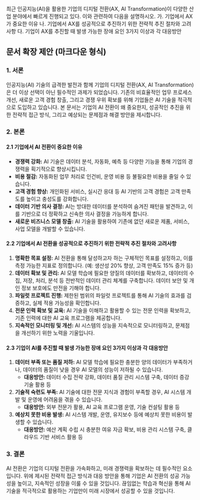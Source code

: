 최근 인공지능(AI)을 활용한 기업의 디지털 전환(AX, AI Transformation)이 다양한 산업 분야에서 빠르게 진행되고 있다. 이와 관련하여 다음을 설명하시오. 
가. 기업에서 AX가 중요한 이유 
나. 기업에서 AX를 성공적으로 추진하기 위한 전략적 추진 절차와 고려사항 
다. 기업이 AX를 추진할 때 발생 가능한 장애 요인 3가지 이상과 각 대응방안

## 문서 확장 제안 (마크다운 형식)

### 1. 서론

인공지능(AI) 기술의 급격한 발전과 함께 기업의 디지털 전환(AX, AI Transformation)은 더 이상 선택이 아닌 필수적인 과제가 되었습니다. 기존의 비효율적인 업무 프로세스 개선, 새로운 고객 경험 창출, 그리고 경쟁 우위 확보를 위해 기업들은 AI 기술을 적극적으로 도입하고 있습니다. 본 문서는 기업의 AI 전환이 왜 중요한지, 성공적인 추진을 위한 전략적 접근 방식, 그리고 예상되는 문제점과 해결 방안을 제시합니다.

### 2. 본론

#### 2.1 기업에서 AI 전환이 중요한 이유

*   **경쟁력 강화:** AI 기술은 데이터 분석, 자동화, 예측 등 다양한 기능을 통해 기업의 경쟁력을 획기적으로 향상시킵니다.
*   **비용 절감:** 자동화된 업무 처리로 인건비, 운영 비용 등 불필요한 비용을 줄일 수 있습니다.
*   **고객 경험 향상:** 개인화된 서비스, 실시간 응대 등 AI 기반의 고객 경험은 고객 만족도를 높이고 충성도를 강화합니다.
*   **데이터 기반 의사 결정:** AI는 방대한 데이터를 분석하여 숨겨진 패턴을 발견하고, 이를 기반으로 더 정확하고 신속한 의사 결정을 가능하게 합니다.
*   **새로운 비즈니스 모델 창출:** AI 기술을 활용하여 기존에 없던 새로운 제품, 서비스, 사업 모델을 개발할 수 있습니다.

#### 2.2 기업에서 AI 전환을 성공적으로 추진하기 위한 전략적 추진 절차와 고려사항

1.  **명확한 목표 설정:** AI 전환을 통해 달성하고자 하는 구체적인 목표를 설정하고, 이를 측정 가능한 지표로 정의합니다. (예: 생산성 20% 향상, 고객 만족도 15% 증가 등)
2.  **데이터 확보 및 관리:** AI 모델 학습에 필요한 양질의 데이터를 확보하고, 데이터의 수집, 저장, 처리, 분석 등 전반적인 데이터 관리 체계를 구축합니다. 데이터 보안 및 개인 정보 보호에도 만전을 기해야 합니다.
3.  **파일럿 프로젝트 진행:** 제한된 범위의 파일럿 프로젝트를 통해 AI 기술의 효과를 검증하고, 실제 적용 가능성을 확인합니다.
4.  **전문 인력 확보 및 교육:** AI 기술을 이해하고 활용할 수 있는 전문 인력을 확보하고, 기존 인력에 대한 AI 교육 프로그램을 제공합니다.
5.  **지속적인 모니터링 및 개선:** AI 시스템의 성능을 지속적으로 모니터링하고, 문제점을 개선하기 위한 노력을 기울입니다.

#### 2.3 기업이 AI를 추진할 때 발생 가능한 장애 요인 3가지 이상과 각 대응방안

1.  **데이터 부족 또는 품질 저하:** AI 모델 학습에 필요한 충분한 양의 데이터가 부족하거나, 데이터의 품질이 낮을 경우 AI 모델의 성능이 저하될 수 있습니다.
    *   **대응방안:** 데이터 수집 전략 강화, 데이터 품질 관리 시스템 구축, 데이터 증강 기술 활용 등
2.  **기술적 숙련도 부족:** AI 기술에 대한 전문 지식과 경험이 부족할 경우, AI 시스템 개발 및 운영에 어려움을 겪을 수 있습니다.
    *   **대응방안:** 외부 전문가 활용, AI 교육 프로그램 운영, 기술 컨설팅 활용 등
3.  **예상치 못한 비용 발생:** AI 시스템 개발, 운영, 유지보수 등에 예상치 못한 비용이 발생할 수 있습니다.
    *   **대응방안:** 예산 계획 수립 시 충분한 여유 자금 확보, 비용 관리 시스템 구축, 클라우드 기반 서비스 활용 등

### 3. 결론

AI 전환은 기업의 디지털 전환을 가속화하고, 미래 경쟁력을 확보하는 데 필수적인 요소입니다. 위에 제시된 전략적 접근 방식과 대응 방안을 통해 기업은 AI 전환의 성공 가능성을 높이고, 지속적인 성장을 이룰 수 있을 것입니다. 끊임없는 학습과 혁신을 통해 AI 기술을 적극적으로 활용하는 기업만이 미래 시장에서 성공할 수 있을 것입니다.

